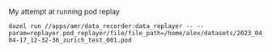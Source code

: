 
My attempt at running pod replay
```
dazel run //apps/amr/data_recorder:data_replayer -- --param=replayer.pod_replayer/file/file_path=/home/alex/datasets/2023_04_17_carter_open_loop/2023-04-17_12-32-36_zurich_test_001.pod
```